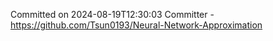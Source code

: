Committed on 2024-08-19T12:30:03 
Committer - https://github.com/Tsun0193/Neural-Network-Approximation